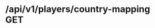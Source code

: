 #  /api/v1/players/country-mapping GET

<api-endpoint openapi-path="../../../api-specs/swagger-otr-api.json" method="GET" endpoint="/api/v1/players/country-mapping"/>